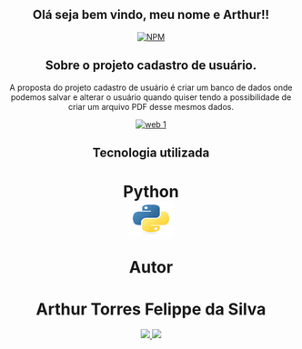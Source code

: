 <div align="center"> 
 
## Olá seja bem vindo, meu nome e Arthur!!


[![NPM](https://img.shields.io/npm/l/react)](https://github.com/Thur17/Cadastro/blob/master/LICENSE)

## Sobre o projeto cadastro de usuário. 

A proposta do projeto cadastro de usuário é criar um banco de dados onde podemos salvar e alterar o usuário quando quiser tendo a possibilidade de criar um arquivo PDF desse mesmos dados. 
 
[![web 1]("img")]()

## Tecnologia utilizada <h1>
<h1>
Python

<div>
  <img align="center" alt="thur-Python" height="60" width="80" src="https://raw.githubusercontent.com/devicons/devicon/master/icons/python/python-original.svg">
</div>

 
 <h1> Autor</h1>
 <h1>Arthur Torres Felippe da Silva </br></h1>

<div>
   <a href = "mailto:arthurthur17@gmail.com"><img src="https://img.shields.io/badge/-Gmail-%23333?style=for-the-badge&logo=gmail&logoColor=white" target="_blank">   </a>
   <a href="https://www.linkedin.com/in/arthur-felippe-5843ab21" target="_blank"><img src="https://img.shields.io/badge/-LinkedIn-%230077B5?style=for-the-badge&logo=linkedin&logoColor=white" target="_blank"></a> 
</div>